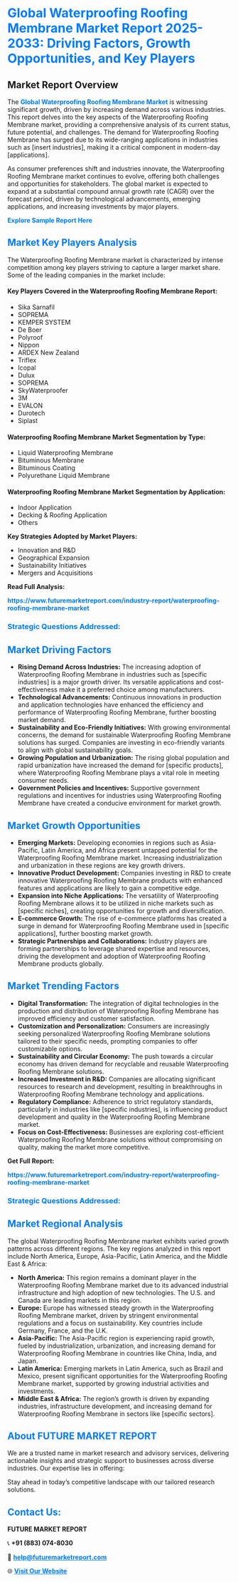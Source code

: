 <h1 style="color: #007BFF;">Global Waterproofing Roofing Membrane Market Report 2025-2033: Driving Factors, Growth Opportunities, and Key Players</h1>

<section id="overview">
<h2>Market Report Overview</h2>
<p>The <a href="https://www.futuremarketreport.com/industry-report/waterproofing-roofing-membrane-market" style="color: #007BFF; text-decoration: none;"><strong>Global Waterproofing Roofing Membrane Market</strong></a> is witnessing significant growth, driven by increasing demand across various industries. This report delves into the key aspects of the Waterproofing Roofing Membrane market, providing a comprehensive analysis of its current status, future potential, and challenges. The demand for Waterproofing Roofing Membrane has surged due to its wide-ranging applications in industries such as [insert industries], making it a critical component in modern-day [applications].</p>
<p>As consumer preferences shift and industries innovate, the Waterproofing Roofing Membrane market continues to evolve, offering both challenges and opportunities for stakeholders. The global market is expected to expand at a substantial compound annual growth rate (CAGR) over the forecast period, driven by technological advancements, emerging applications, and increasing investments by major players.</p>
</section>

<section id="overview">
<p><a href="https://www.futuremarketreport.com/request-sample/reportId=58636" style="color: #007BFF; text-decoration: none;"><strong>Explore Sample Report Here</strong></a></p>
</section>

<section id="key-players">
<h2 style="color: #007BFF;">Market Key Players Analysis</h2>
<p>The Waterproofing Roofing Membrane market is characterized by intense competition among key players striving to capture a larger market share. Some of the leading companies in the market include:</p>
<h4>Key Players Covered in the Waterproofing Roofing Membrane Report:</h4>
<ul><li>Sika Sarnafil</li><li>SOPREMA</li><li>KEMPER SYSTEM</li><li>De Boer</li><li>Polyroof</li><li>Nippon</li><li>ARDEX New Zealand</li><li>Triflex</li><li>Icopal</li><li>Dulux</li><li>SOPREMA</li><li>SkyWaterproofer</li><li>3M</li><li>EVALON</li><li>Durotech</li><li>Siplast</li></ul>
<h4>Waterproofing Roofing Membrane Market Segmentation by Type:</h4>
<ul><li>Liquid Waterproofing Membrane</li><li>Bituminous Membrane</li><li>Bituminous Coating</li><li>Polyurethane Liquid Membrane</li></ul>

<h4>Waterproofing Roofing Membrane Market Segmentation by Application:</h4>
<ul><li>Indoor Application</li><li>Decking &amp; Roofing Application</li><li>Others</li></ul>
<p><strong>Key Strategies Adopted by Market Players:</strong></p>
<ul>
<li>Innovation and R&D</li>
<li>Geographical Expansion</li>
<li>Sustainability Initiatives</li>
<li>Mergers and Acquisitions</li>
</ul>
</section>

<section>
<p><strong>Read Full Analysis: </strong></p><a href="https://www.futuremarketreport.com/industry-report/waterproofing-roofing-membrane-market" style="color: #007BFF; text-decoration: none;"><strong>https://www.futuremarketreport.com/industry-report/waterproofing-roofing-membrane-market</strong></a>
<h3 style="color: #007BFF;">Strategic Questions Addressed:</h3>
</section>

<section id="driving-factors">
<h2 style="color: #007BFF;">Market Driving Factors</h2>
<ul>
<li><strong>Rising Demand Across Industries:</strong> The increasing adoption of Waterproofing Roofing Membrane in industries such as [specific industries] is a major growth driver. Its versatile applications and cost-effectiveness make it a preferred choice among manufacturers.</li>
<li><strong>Technological Advancements:</strong> Continuous innovations in production and application technologies have enhanced the efficiency and performance of Waterproofing Roofing Membrane, further boosting market demand.</li>
<li><strong>Sustainability and Eco-Friendly Initiatives:</strong> With growing environmental concerns, the demand for sustainable Waterproofing Roofing Membrane solutions has surged. Companies are investing in eco-friendly variants to align with global sustainability goals.</li>
<li><strong>Growing Population and Urbanization:</strong> The rising global population and rapid urbanization have increased the demand for [specific products], where Waterproofing Roofing Membrane plays a vital role in meeting consumer needs.</li>
<li><strong>Government Policies and Incentives:</strong> Supportive government regulations and incentives for industries using Waterproofing Roofing Membrane have created a conducive environment for market growth.</li>
</ul>
</section>

<section id="growth-opportunities">
<h2 style="color: #007BFF;">Market Growth Opportunities</h2>
<ul>
<li><strong>Emerging Markets:</strong> Developing economies in regions such as Asia-Pacific, Latin America, and Africa present untapped potential for the Waterproofing Roofing Membrane market. Increasing industrialization and urbanization in these regions are key growth drivers.</li>
<li><strong>Innovative Product Development:</strong> Companies investing in R&D to create innovative Waterproofing Roofing Membrane products with enhanced features and applications are likely to gain a competitive edge.</li>
<li><strong>Expansion into Niche Applications:</strong> The versatility of Waterproofing Roofing Membrane allows it to be utilized in niche markets such as [specific niches], creating opportunities for growth and diversification.</li>
<li><strong>E-commerce Growth:</strong> The rise of e-commerce platforms has created a surge in demand for Waterproofing Roofing Membrane used in [specific applications], further boosting market growth.</li>
<li><strong>Strategic Partnerships and Collaborations:</strong> Industry players are forming partnerships to leverage shared expertise and resources, driving the development and adoption of Waterproofing Roofing Membrane products globally.</li>
</ul>
</section>

<section id="trending-factors">
<h2 style="color: #007BFF;">Market Trending Factors</h2>
<ul>
<li><strong>Digital Transformation:</strong> The integration of digital technologies in the production and distribution of Waterproofing Roofing Membrane has improved efficiency and customer satisfaction.</li>
<li><strong>Customization and Personalization:</strong> Consumers are increasingly seeking personalized Waterproofing Roofing Membrane solutions tailored to their specific needs, prompting companies to offer customizable options.</li>
<li><strong>Sustainability and Circular Economy:</strong> The push towards a circular economy has driven demand for recyclable and reusable Waterproofing Roofing Membrane solutions.</li>
<li><strong>Increased Investment in R&D:</strong> Companies are allocating significant resources to research and development, resulting in breakthroughs in Waterproofing Roofing Membrane technology and applications.</li>
<li><strong>Regulatory Compliance:</strong> Adherence to strict regulatory standards, particularly in industries like [specific industries], is influencing product development and quality in the Waterproofing Roofing Membrane market.</li>
<li><strong>Focus on Cost-Effectiveness:</strong> Businesses are exploring cost-efficient Waterproofing Roofing Membrane solutions without compromising on quality, making the market more competitive.</li>
</ul>
</section>

<section>
<p><strong>Get Full Report: </strong></p><a href="https://www.futuremarketreport.com/industry-report/waterproofing-roofing-membrane-market" style="color: #007BFF; text-decoration: none;"><strong>https://www.futuremarketreport.com/industry-report/waterproofing-roofing-membrane-market</strong></a>
<h3 style="color: #007BFF;">Strategic Questions Addressed:</h3>
</section>


<section id="regional-analysis">
<h2 style="color: #007BFF;">Market Regional Analysis</h2>
<p>The global Waterproofing Roofing Membrane market exhibits varied growth patterns across different regions. The key regions analyzed in this report include North America, Europe, Asia-Pacific, Latin America, and the Middle East & Africa:</p>
<ul>
<li><strong>North America:</strong> This region remains a dominant player in the Waterproofing Roofing Membrane market due to its advanced industrial infrastructure and high adoption of new technologies. The U.S. and Canada are leading markets in this region.</li>
<li><strong>Europe:</strong> Europe has witnessed steady growth in the Waterproofing Roofing Membrane market, driven by stringent environmental regulations and a focus on sustainability. Key countries include Germany, France, and the U.K.</li>
<li><strong>Asia-Pacific:</strong> The Asia-Pacific region is experiencing rapid growth, fueled by industrialization, urbanization, and increasing demand for Waterproofing Roofing Membrane in countries like China, India, and Japan.</li>
<li><strong>Latin America:</strong> Emerging markets in Latin America, such as Brazil and Mexico, present significant opportunities for the Waterproofing Roofing Membrane market, supported by growing industrial activities and investments.</li>
<li><strong>Middle East & Africa:</strong> The region’s growth is driven by expanding industries, infrastructure development, and increasing demand for Waterproofing Roofing Membrane in sectors like [specific sectors].</li>
</ul>
</section>

<footer>
<h2 style="color: #007BFF;">About FUTURE MARKET REPORT</h2>
<p>We are a trusted name in market research and advisory services, delivering actionable insights and strategic support to businesses across diverse industries. Our expertise lies in offering:</p>

<p>Stay ahead in today’s competitive landscape with our tailored research solutions.</p>

<h2 style="color: #007BFF;">Contact Us:</h2>
<p><strong>FUTURE MARKET REPORT</strong></p>
<p>📞 <strong>+91 (883) 074-8030</strong></p>
<p>📧 <strong><a href="mailto:help@futuremarketreport.com" style="color: #007BFF;">help@futuremarketreport.com</a></strong></p>
<p>🌐 <strong><a href="https://www.futuremarketreport.com/" style="color: #007BFF;">Visit Our Website</a></strong></p>
</footer>